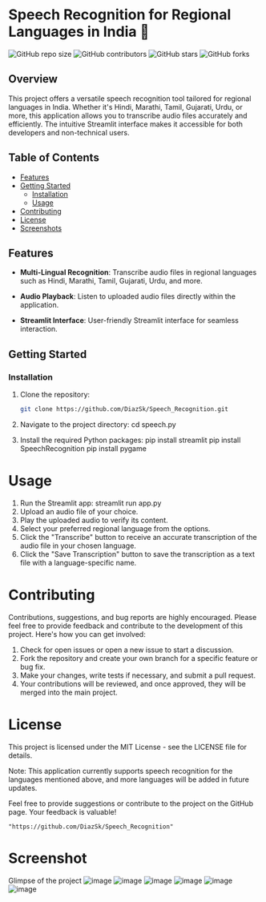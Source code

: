 # Speech Recognition for Regional Languages in India :robot:

![GitHub repo size](https://img.shields.io/github/repo-size/your_username/your_project)
![GitHub contributors](https://img.shields.io/github/contributors/your_username/your_project)
![GitHub stars](https://img.shields.io/github/stars/your_username/your_project?style=social)
![GitHub forks](https://img.shields.io/github/forks/your_username/your_project?style=social)

## Overview

This project offers a versatile speech recognition tool tailored for regional languages in India. Whether it's Hindi, Marathi, Tamil, Gujarati, Urdu, or more, this application allows you to transcribe audio files accurately and efficiently. The intuitive Streamlit interface makes it accessible for both developers and non-technical users.

## Table of Contents

- [Features](#features)
- [Getting Started](#getting-started)
  - [Installation](#installation)
  - [Usage](#usage)
- [Contributing](#contributing)
- [License](#license)
- [Screenshots](#screenshots)

## Features

- **Multi-Lingual Recognition**: Transcribe audio files in regional languages such as Hindi, Marathi, Tamil, Gujarati, Urdu, and more.

- **Audio Playback**: Listen to uploaded audio files directly within the application.

- **Streamlit Interface**: User-friendly Streamlit interface for seamless interaction.

## Getting Started

### Installation

1. Clone the repository:

   ```bash
   git clone https://github.com/DiazSk/Speech_Recognition.git

2. Navigate to the project directory:
   cd speech.py

3. Install the required Python packages:
   pip install streamlit
   pip install SpeechRecognition
   pip install pygame

# Usage
1. Run the Streamlit app:
   streamlit run app.py
2. Upload an audio file of your choice.
3. Play the uploaded audio to verify its content.
4. Select your preferred regional language from the options.
5. Click the "Transcribe" button to receive an accurate transcription of the audio file in your chosen language.
6. Click the "Save Transcription" button to save the transcription as a text file with a language-specific name.

# Contributing
Contributions, suggestions, and bug reports are highly encouraged. Please feel free to provide feedback and contribute to the development of this project. Here's how you can get involved:

1. Check for open issues or open a new issue to start a discussion.
2. Fork the repository and create your own branch for a specific feature or bug fix.
3. Make your changes, write tests if necessary, and submit a pull request.
4. Your contributions will be reviewed, and once approved, they will be merged into the main project.

# License
This project is licensed under the MIT License - see the LICENSE file for details.

Note: This application currently supports speech recognition for the languages mentioned above, and more languages will be added in future updates.

Feel free to provide suggestions or contribute to the project on the GitHub page. Your feedback is valuable!

`"https://github.com/DiazSk/Speech_Recognition"` 

# Screenshot
Glimpse of the project
![image](https://github.com/DiazSk/Speech_Recognition/assets/92885761/afadc9fb-f742-4dd4-8463-24539f978223)
![image](https://github.com/DiazSk/Speech_Recognition/assets/92885761/3134509a-b066-4627-add1-19ae87eac483)
![image](https://github.com/DiazSk/Speech_Recognition/assets/92885761/6e1dba73-dacd-4c63-84f6-da4ad4102a6b)
![image](https://github.com/DiazSk/Speech_Recognition/assets/92885761/8ff57cce-a0af-488e-ad66-6433a0e6f596)
![image](https://github.com/DiazSk/Speech_Recognition/assets/92885761/067804d6-0a1b-4db3-a146-7f4cc2d051ca)
![image](https://github.com/DiazSk/Speech_Recognition/assets/92885761/941ec377-548a-4878-8943-e52b604f8663)

